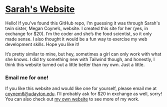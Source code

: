 # <a href="https://sarah-coyne.github.io">Sarah's Website</a>

Hello! If you’ve found this GitHub repo, I’m guessing it was through Sarah's twin sister, Megan Coyne’s, website. I created this site for her (yes, in exchange for $20). I’m the coder and she’s the food scientist, so it only made sense. I also thought it would be a fun way to exercise my web development skills. Hope you like it!  

It’s pretty similar to mine, but hey, sometimes a girl can only work with what she knows. I did try something new with Tailwind though, and honestly, I think this website turned out a little better than my own. Just a little. 


### Email me for one!

If you like this website and would like one for yourself, please email me at coynem6@udayton.edu. I’ll probably ask for $20 in exchange as well, sorry! You can also check out <a href="https://megan-coyne.github.io">my own website</a> to see more of my work.
